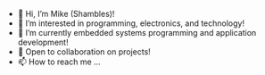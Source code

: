 - 👋 Hi, I’m Mike (Shambles)!
- 👀 I’m interested in programming, electronics, and technology!
- 🌱 I’m currently embedded systems programming and application development!
- 💞️ Open to collaboration on projects!
- 📫 How to reach me ... 

<!---
Shambles-io/Shambles-io is a ✨ special ✨ repository because its `README.md` (this file) appears on your GitHub profile.
You can click the Preview link to take a look at your changes.
--->
